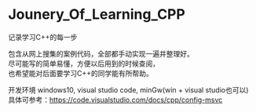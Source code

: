 # Jounery_Of_Learning_CPP
记录学习C++的每一步

包含从网上搜集的案例代码，全部都手动实现一遍并整理好。  
尽可能写的简单易懂，方便以后用到的时候查阅，  
也希望能对后面要学习C++的同学能有所帮助。     

开发环境 windows10, visual studio code, minGw(win + visual studio也可以)  
具体可参考：https://code.visualstudio.com/docs/cpp/config-msvc  


